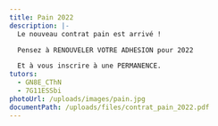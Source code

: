 ```yaml
---
title: Pain 2022
description: |-
  Le nouveau contrat pain est arrivé !

  Pensez à RENOUVELER VOTRE ADHESION pour 2022

  Et à vous inscrire à une PERMANENCE.
tutors:
  - GN8E_CThN
  - 7G11ESSbi
photoUrl: /uploads/images/pain.jpg
documentPath: /uploads/files/contrat_pain_2022.pdf
---
```

